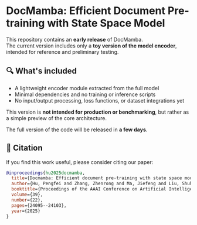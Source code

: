 # DocMamba: Efficient Document Pre-training with State Space Model

This repository contains an **early release** of DocMamba.  
The current version includes only a **toy version of the model encoder**, intended for reference and preliminary testing.

## 🔍 What's included

- A lightweight encoder module extracted from the full model
- Minimal dependencies and no training or inference scripts
- No input/output processing, loss functions, or dataset integrations yet

This version is **not intended for production or benchmarking**, but rather as a simple preview of the core architecture.


The full version of the code will be released in **a few days**.


## 📖 Citation

If you find this work useful, please consider citing our paper:

```bibtex
@inproceedings{hu2025docmamba,
  title={Docmamba: Efficient document pre-training with state space model},
  author={Hu, Pengfei and Zhang, Zhenrong and Ma, Jiefeng and Liu, Shuhang and Du, Jun and Zhang, Jianshu},
  booktitle={Proceedings of the AAAI Conference on Artificial Intelligence},
  volume={39},
  number={22},
  pages={24095--24103},
  year={2025}
}
